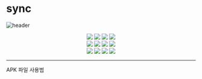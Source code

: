 # sync

![header](https://capsule-render.vercel.app/api?type=waving&color=gradient&customColorList=0,2,2,5&height=350&section=header&text=NaedongGithub&fontSize=90)


<div align="center">
	<img src="https://img.shields.io/badge/Java-007396?style=flat&logo=Java&logoColor=white" />
	<img src="https://img.shields.io/badge/Kotlin-7F52FF?style=flat&logo=Kotlin&logoColor=white" />
	<img src="https://img.shields.io/badge/Android-3DDC84?style=flat&logo=Android&logoColor=white" />
 	<img src="https://img.shields.io/badge/AndroidStudio-3DDC84?style=flat&logo=AndroidStudio&logoColor=white" />
   	<div>
	<img src="https://img.shields.io/badge/JetpackCompose-4285F4?style=flat&logo=JetpackCompose&logoColor=white" />
	<img src="https://img.shields.io/badge/Atom-66595C?style=flat&logo=Atom&logoColor=white" />
	<img src="https://img.shields.io/badge/Mariadb-003545?style=flat&logo=Mariadb&logoColor=white" />
	<img src="https://img.shields.io/badge/Figma-F24E1E?style=flat&logo=Figma&logoColor=white" />	
	</div>
	<div>
	<img src="https://img.shields.io/badge/JetBrains-000000?style=flat&logo=JetBrains&logoColor=white" />
	<img src="https://img.shields.io/badge/Json-000000?style=flat&logo=Json&logoColor=white" />
	<img src="https://img.shields.io/badge/Gradle-02303A?style=flat&logo=Gradle&logoColor=white" />
	<img src="https://img.shields.io/badge/Firebase-FFCA28?style=flat&logo=Firebase&logoColor=white" />	
	</div>
</div>

---


APK 파일 사용법 

